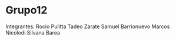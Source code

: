 # Grupo12
Integrantes:
Rocio Pulitta
Tadeo Zarate
Samuel  Barrionuevo
Marcos Nicolodi
Silvana Barea
